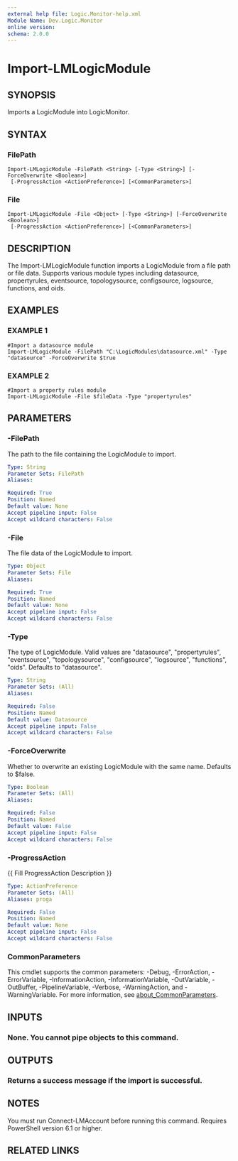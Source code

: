 ```yaml
---
external help file: Logic.Monitor-help.xml
Module Name: Dev.Logic.Monitor
online version:
schema: 2.0.0
---
```


# Import-LMLogicModule

## SYNOPSIS
Imports a LogicModule into LogicMonitor.

## SYNTAX

### FilePath
```
Import-LMLogicModule -FilePath <String> [-Type <String>] [-ForceOverwrite <Boolean>]
 [-ProgressAction <ActionPreference>] [<CommonParameters>]
```

### File
```
Import-LMLogicModule -File <Object> [-Type <String>] [-ForceOverwrite <Boolean>]
 [-ProgressAction <ActionPreference>] [<CommonParameters>]
```

## DESCRIPTION
The Import-LMLogicModule function imports a LogicModule from a file path or file data.
Supports various module types including datasource, propertyrules, eventsource, topologysource, configsource, logsource, functions, and oids.

## EXAMPLES

### EXAMPLE 1
```
#Import a datasource module
Import-LMLogicModule -FilePath "C:\LogicModules\datasource.xml" -Type "datasource" -ForceOverwrite $true
```

### EXAMPLE 2
```
#Import a property rules module
Import-LMLogicModule -File $fileData -Type "propertyrules"
```

## PARAMETERS

### -FilePath
The path to the file containing the LogicModule to import.

```yaml
Type: String
Parameter Sets: FilePath
Aliases:

Required: True
Position: Named
Default value: None
Accept pipeline input: False
Accept wildcard characters: False
```

### -File
The file data of the LogicModule to import.

```yaml
Type: Object
Parameter Sets: File
Aliases:

Required: True
Position: Named
Default value: None
Accept pipeline input: False
Accept wildcard characters: False
```

### -Type
The type of LogicModule.
Valid values are "datasource", "propertyrules", "eventsource", "topologysource", "configsource", "logsource", "functions", "oids".
Defaults to "datasource".

```yaml
Type: String
Parameter Sets: (All)
Aliases:

Required: False
Position: Named
Default value: Datasource
Accept pipeline input: False
Accept wildcard characters: False
```

### -ForceOverwrite
Whether to overwrite an existing LogicModule with the same name.
Defaults to $false.

```yaml
Type: Boolean
Parameter Sets: (All)
Aliases:

Required: False
Position: Named
Default value: False
Accept pipeline input: False
Accept wildcard characters: False
```

### -ProgressAction
{{ Fill ProgressAction Description }}

```yaml
Type: ActionPreference
Parameter Sets: (All)
Aliases: proga

Required: False
Position: Named
Default value: None
Accept pipeline input: False
Accept wildcard characters: False
```

### CommonParameters
This cmdlet supports the common parameters: -Debug, -ErrorAction, -ErrorVariable, -InformationAction, -InformationVariable, -OutVariable, -OutBuffer, -PipelineVariable, -Verbose, -WarningAction, and -WarningVariable. For more information, see [about_CommonParameters](http://go.microsoft.com/fwlink/?LinkID=113216).

## INPUTS

### None. You cannot pipe objects to this command.
## OUTPUTS

### Returns a success message if the import is successful.
## NOTES
You must run Connect-LMAccount before running this command.
Requires PowerShell version 6.1 or higher.

## RELATED LINKS

